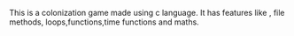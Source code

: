 This is a colonization game made using c language. It has features like , file methods, loops,functions,time functions and maths.
